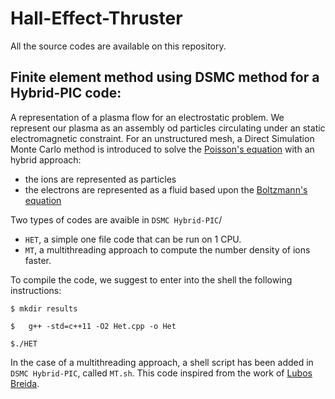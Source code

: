 # Hall-Effect-Thruster

All the source codes are available on this repository.

## Finite element method using DSMC method for a Hybrid-PIC code:

A representation of a plasma flow for an electrostatic problem. We represent our plasma as an assembly od particles circulating under an static electromagnetic constraint. For an unstructured mesh, a Direct Simulation Monte Carlo method is introduced to solve the [Poisson's equation](https://en.wikipedia.org/wiki/Poisson%27s_equation) with an hybrid approach:
- the ions are represented as particles
- the electrons are represented as a fluid based upon the [Boltzmann's equation](https://en.wikipedia.org/wiki/Boltzmann_equation)

Two types of codes are avaible in `DSMC Hybrid-PIC`/
- `HET`, a simple one file code that can be run on 1 CPU.
- `MT`, a multithreading approach to compute the number density of ions faster.

To compile the code, we suggest to enter into the shell the following instructions:
```
$ mkdir results 
```
```
$	g++ -std=c++11 -O2 Het.cpp -o Het 
```
```
$./HET
```
In the case of a multithreading approach, a shell script has been added in `DSMC Hybrid-PIC`, called `MT.sh`.
This code inspired from the work of [Lubos Breida](https://www.particleincell.com/2015/fem-pic/). 
